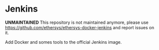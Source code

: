 # Jenkins

**UNMAINTAINED** This repository is not maintained anymore, please use <https://github.com/ethersys/ethersys-docker-jenkins> and report issues on it.

Add Docker and somes tools to the official Jenkins image.
